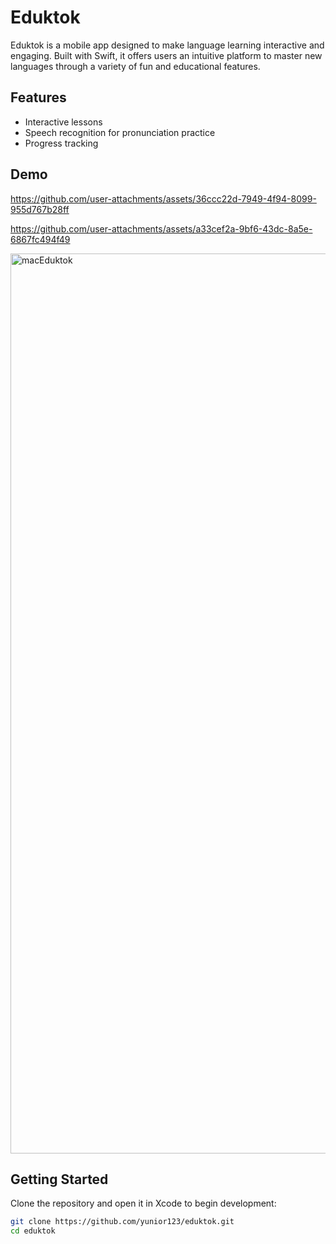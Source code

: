 # Eduktok

Eduktok is a mobile app designed to make language learning interactive and engaging. Built with Swift, it offers users an intuitive platform to master new languages through a variety of fun and educational features.

## Features
- Interactive lessons
- Speech recognition for pronunciation practice
- Progress tracking

## Demo

https://github.com/user-attachments/assets/36ccc22d-7949-4f94-8099-955d767b28ff  

https://github.com/user-attachments/assets/a33cef2a-9bf6-43dc-8a5e-6867fc494f49

<img width="1440" alt="macEduktok" src="https://github.com/user-attachments/assets/ebbad7da-b19f-4046-92e7-965e33cfeb93" />


## Getting Started
Clone the repository and open it in Xcode to begin development:

```bash
git clone https://github.com/yunior123/eduktok.git
cd eduktok


